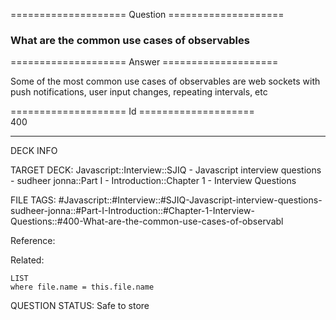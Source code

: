 ==================== Question ====================  

### What are the common use cases of observables  

==================== Answer ====================  

Some of the most common use cases of observables are web sockets with push
notifications, user input changes, repeating intervals, etc

==================== Id ====================  
400
<!--ID: 1707879857624-->

---

DECK INFO

TARGET DECK: Javascript::Interview::SJIQ - Javascript interview questions - sudheer jonna::Part I - Introduction::Chapter 1 - Interview Questions

FILE TAGS: #Javascript::#Interview::#SJIQ-Javascript-interview-questions-sudheer-jonna::#Part-I-Introduction::#Chapter-1-Interview-Questions::#400-What-are-the-common-use-cases-of-observabl

Reference:

Related:

```dataview
LIST
where file.name = this.file.name
```
QUESTION STATUS: Safe to store
